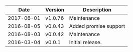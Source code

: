 | Date        | Version | Description |
| ----------- | ------- | ----------- |
| 2017-06-01  | v1.0.76 | Maintenance |
| 2016-08-05  | v0.0.43 | Added promise support |
| 2016-08-03  | v0.0.42 | Maintenance |
| 2016-03-04  | v0.0.1  | Initial release. |
